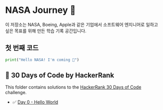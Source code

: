 # NASA Journey 🚀

이 저장소는 NASA, Boeing, Apple과 같은 기업에서 소프트웨어 엔지니어로 일하고 싶은 목표를 위해 만든 학습 기록 공간입니다.

## 첫 번째 코드
```python
print("Hello NASA! I'm coming 🚀")
```

## 🚀 30 Days of Code by HackerRank

This folder contains solutions to the [HackerRank 30 Days of Code](https://www.hackerrank.com/domains/tutorials/30-days-of-code) challenge.

- ✅ [Day 0 - Hello World](https://github.com/ShyunCho/nasa-journey/blob/main/30-days-of-code/day0-hello-world.py)
